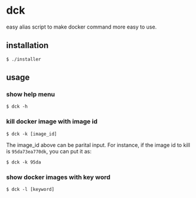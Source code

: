 dck
======

easy alias script to make docker command more easy to use.


installation
------

```
$ ./installer
```


usage
------

### show help menu

```
$ dck -h
```

### kill docker image with image id

```
$ dck -k [image_id] 
```

The image_id above can be parital input. For instance, if the image id to kill is `95da73ea770dk`, you can put it as:

```
$ dck -k 95da
```

### show docker images with key word

```
$ dck -l [keyword]
```
